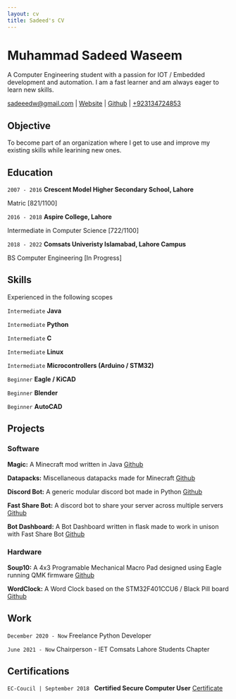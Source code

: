```yaml
---
layout: cv
title: Sadeed's CV
---
```

# Muhammad Sadeed Waseem
A Computer Engineering student with a passion for IOT / Embedded development and automation. I am a fast learner and am always eager to learn new skills. 

<div id="webaddress">
<a href="sadeeedw@gmail.com">sadeeedw@gmail.com</a>
| <a href="https://sadeeed.github.io/">Website</a>
| <a href="https://github.com/Sadeeed">Github</a>
| <a href="+923134724853"> +923134724853 </a>
</div>


## Objective

To become part of an organization where I get to use and improve my existing skills while learining new ones.

## Education

`2007 - 2016`
__Crescent Model Higher Secondary School, Lahore__

Matric [821/1100]

`2016 - 2018`
__Aspire College, Lahore__

Intermediate in Computer Science [722/1100]

`2018 - 2022`
__Comsats Univeristy Islamabad, Lahore Campus__

BS Computer Engineering [In Progress]



## Skills
Experienced in the following scopes

`Intermediate`
__Java__

`Intermediate`
__Python__

`Intermediate`
__C__

`Intermediate`
__Linux__

`Intermediate`
__Microcontrollers (Arduino / STM32)__

`Beginner`
__Eagle / KiCAD__

`Beginner`
__Blender__

`Beginner`
__AutoCAD__



## Projects

### Software

__Magic:__ A Minecraft mod written in Java [Github](https://github.com/Sadeeed/Magic)

__Datapacks:__ Miscellaneous datapacks made for Minecraft [Github](https://github.com/Sadeeed/datapacks)

__Discord Bot:__ A generic modular discord bot made in Python [Github](https://github.com/Sadeeed/discordbot)

__Fast Share Bot:__ A discord bot to share your server across multiple servers [Github](https://github.com/icesoup-backup/FastShareBot)

__Bot Dashboard:__ A Bot Dashboard written in flask made to work in unison with Fast Share Bot [Github](https://github.com/icesoup-backup/BotDashboard)

### Hardware

__Soup10:__ A 4x3 Programable Mechanical Macro Pad designed using Eagle running QMK firmware [Github](https://github.com/Sadeeed/soup10)

__WordClock:__ A Word Clock based on the STM32F401CCU6 / Black Pill board [Github](https://github.com/Sadeeed/WordClock)


## Work

`December 2020 - Now`
Freelance Python Developer

`June 2021 - Now`
Chairperson - IET Comsats Lahore Students Chapter



## Certifications

`EC-Coucil | September 2018 `
__Certified Secure Computer User__ [Certificate](https://drive.google.com/file/d/1d2xFAblORzXhUmt_FGJGSkR0-NrdeaJO/view?usp=sharing)




<!-- ### Footer

Last updated: July 2021 -->
